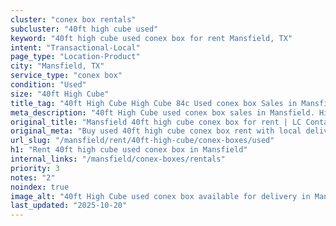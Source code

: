 ```yaml
---
cluster: "conex box rentals"
subcluster: "40ft high cube used"
keyword: "40ft high cube used conex box for rent Mansfield, TX"
intent: "Transactional-Local"
page_type: "Location-Product"
city: "Mansfield, TX"
service_type: "conex box"
condition: "Used"
size: "40ft High Cube"
title_tag: "40ft High Cube High Cube 84c Used conex box Sales in Mansfield | LC Container"
meta_description: "40ft High Cube used conex box sales in Mansfield. High cube containers with extra height. Fast delivery, competitive pricing. Serving conex boxes area. Quote ID: CGE. Call (214) 524-4168 for your free quote today."
original_title: "Mansfield 40ft high cube conex box for rent | LC Container"
original_meta: "Buy used 40ft high cube conex box rent with local delivery in Mansfield, TX. LC Container — local Since 2003. Request a fast quote today."
url_slug: "/mansfield/rent/40ft-high-cube/conex-boxes/used"
h1: "Rent 40ft high cube used conex box in Mansfield"
internal_links: "/mansfield/conex-boxes/rentals"
priority: 3
notes: "2"
noindex: true
image_alt: "40ft High Cube used conex box available for delivery in Mansfield"
last_updated: "2025-10-20"
---
```


<!-- TODO: Add unique city/inventory copy, images, and internal links here. -->
